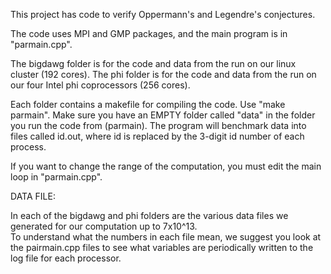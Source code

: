 This project has code to verify Oppermann's and Legendre's conjectures.

The code uses MPI and GMP packages, and the main program is in "parmain.cpp".

The bigdawg folder is for the code and data from the run on our linux cluster (192 cores).
The phi folder is for the code and data from the run on our four Intel phi coprocessors (256 cores).

Each folder contains a makefile for compiling the code. Use "make parmain".
Make sure you have an EMPTY folder called "data" in the folder you run the code from (parmain).
The program will benchmark data into files called id.out, where id is replaced by the 3-digit id number of each process.

If you want to change the range of the computation, you must edit the main loop in "parmain.cpp".

DATA FILE:

In each of the bigdawg and phi folders are the various data files we generated for our computation up to 7x10^13.  
To understand what the numbers in each file mean, we suggest you look at the pairmain.cpp files to see what variables 
are periodically written to the log file for each processor.
